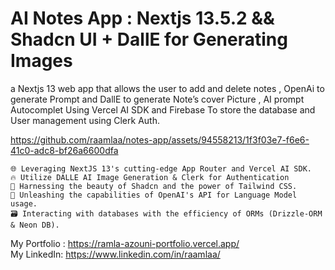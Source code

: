# AI Notes App : Nextjs 13.5.2 && Shadcn UI + DallE for Generating Images 

a Nextjs 13 web app that allows the user to add and delete notes , OpenAi to generate Prompt and DallE to generate Note’s cover Picture , AI prompt Autocomplet Using Vercel AI SDK and Firebase To store the database and User management using Clerk Auth.


https://github.com/raamlaa/notes-app/assets/94558213/1f3f03e7-f6e6-41c0-adc8-bf26a6600dfa



    🌐 Leveraging NextJS 13's cutting-edge App Router and Vercel AI SDK.
    🔥 Utilize DALLE AI Image Generation & Clerk for Authentication
    🎨 Harnessing the beauty of Shadcn and the power of Tailwind CSS.
    🧠 Unleashing the capabilities of OpenAI's API for Language Model usage.
    🗃️ Interacting with databases with the efficiency of ORMs (Drizzle-ORM & Neon DB).

My Portfolio : https://ramla-azouni-portfolio.vercel.app/ <br/>
My LinkedIn: https://www.linkedin.com/in/raamlaa/
